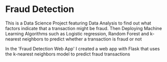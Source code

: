 # Fraud Detection

This is a Data Science Project featuring Data Analysis to find out what factors indicate that a transaction might be fraud.
Then Deploying Machine Learning Algorithms such as Logistic regression, Random Forest and k-nearest neighbors to predict whether a transaction is fraud or not

In the 'Fraud Detection Web App' I created a web app with Flask that uses the k-nearest neighbors model to predict fraud transactions
